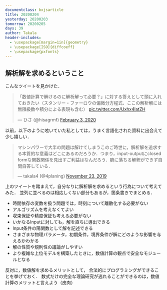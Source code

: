 ```yaml
---
documentclass: bxjsarticle
title: 20200204
yesterday: 20200203
tomorrow: 20200205
days: 39
author: Takala
header-includes:
  - \usepackage[margin=1in]{geometry}
  - \usepackage[ISO]{diffcoeff}
  - \usepackage{pxfonts}
---
```


## 解析解を求めるということ

こんなツイートを見かけた．

<blockquote class="twitter-tweet"><p lang="ja" dir="ltr">「数値計算で解けるのに解析解って必要？」に対する答えとして頭に入れておきたい（スタンリー・ファーロウの偏微分方程式、ここの解析解には無限級数や積分による表現も含む） <a href="https://t.co/Uxhx4latZH">pic.twitter.com/Uxhx4latZH</a></p>&mdash; ひさ (@hisagrmf) <a href="https://twitter.com/hisagrmf/status/1224322630112538624?ref_src=twsrc%5Etfw">February 3, 2020</a></blockquote> <script async src="https://platform.twitter.com/widgets.js" charset="utf-8"></script>


以前，以下のように呟いていた私としては，うまく言語化された資料に出会えて少し嬉しい．


<blockquote class="twitter-tweet"><p lang="ja" dir="ltr">マシンパワーで大半の問題は解けてしまうこのご時世に，解析解を追求する本質的な意義はどこにあるのだろうか．つまり，input-outputにclosed formな関数関係を見出すご利益はなんだろう．腑に落ちる解釈ができず自問自答している．</p>&mdash; takala4 (@4planing) <a href="https://twitter.com/4planing/status/1198253556471484416?ref_src=twsrc%5Etfw">November 23, 2019</a></blockquote> <script async src="https://platform.twitter.com/widgets.js" charset="utf-8"></script>



上のツイートを踏まえて，自分なりに解析解を求めるという行為について考えてみた．
並列に並べるのは相応しくない部分もあるが，箇条書きでまとめる．


* 時間依存の変数を扱う問題では，時刻について離散化する必要がない
* アルゴリズムを考えなくてよい
* 収束保証や精度保証も考える必要がない
* いかなるInputに対しても，解を直ちに導出できる
* Input条件の陽関数として解を記述できる
* さまざまな物理パラメータ，初期条件，境界条件が解にどのような影響を与えるかわかる
* 解の性質や規則性の議論がしやすい
* より複雑な上位モデルを構築したときに，数値計算の観点で安全なモジュールとなる


反対に，数値解を求めるメリットとして，
合法的にプログラミングができることを挙げておく．
数式だけの完全な理論研究が逃れることができるのは，数値計算のメリットと言えよう（皮肉）